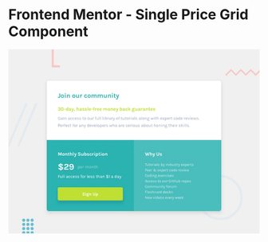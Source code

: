 # Frontend Mentor - Single Price Grid Component

![Design preview for the Single Price Grid Component coding challenge](app/images/desktop-preview.jpg)

